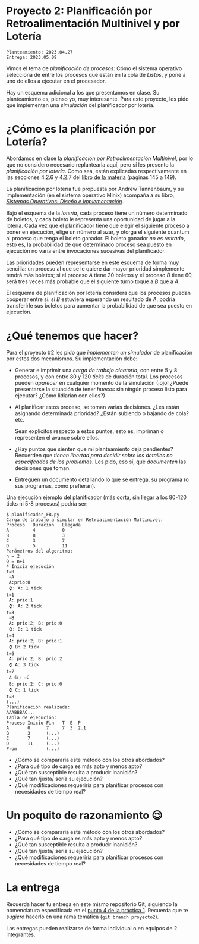 # Proyecto 2: Planificación por Retroalimentación Multinivel y por Lotería

    Planteamiento: 2023.04.27
	Entrega: 2023.05.09
	
Vimos el tema de _planificación de procesos_: Cómo el sistema
operativo selecciona de entre los procesos que están en la cola de
_Listos_, y pone a uno de ellos a ejecutar en el procesador.

Hay un esquema adicional a los que presentamos en clase. Su
planteamiento es, pienso yo, muy interesante. Para este proyecto, les
pido que implementen una _simulación_ del planificador por lotería.

# ¿Cómo es la planificación por Lotería?

Abordamos en clase la _planificación por Retroalimentación
Multinivel_, por lo que no considero necesario replantearla aquí, pero
sí les presento la _planificación por lotería_. Como sea, están
explicadas respectivamente en las secciones 4.2.6 y 4.2.7 del [libro de
la materia](https://sistop.org/pdf/sistemas_operativos.pdf) (páginas
145 a 149).

La planificación por lotería fue propuesta por Andrew Tannenbaum, y su
implementación (en el sistema operativo Minix) acompaña a su libro,
_[Sistemas Operativos: Diseño e
Implementación](https://drive.google.com/file/d/0BxWDaelvgrvCMWUxZjk1MzctYTQ1Yy00Y2U1LTg2YWQtYjNhNjAyNjg1OWEy/view?resourcekey=0-yRikrU5vy0oSWcZq4O-A1A)_.

Bajo el esquema de la _lotería_, cada proceso tiene un número
determinado de boletos, y cada boleto le representa una oportunidad de
jugar a la lotería. Cada vez que el planificador tiene que elegir el
siguiente proceso a poner en ejecución, elige un número al azar, y
otorga el siguiente quantum al proceso que tenga el boleto ganador. El
boleto ganador _no es retirado_, esto es, la probabilidad de que
determinado proceso sea puesto en ejecución no varía entre
invocaciones sucesivas del planificador.

Las prioridades pueden representarse en este esquema de forma muy
sencilla: un proceso al que se le quiere dar mayor prioridad
simplemente tendrá más boletos; si el proceso _A_ tiene 20 boletos y
el proceso _B_ tiene 60, será tres veces más probable que el siguiente
turno toque a _B_ que a _A_.

El esquema de planificación por lotería considera que los procesos
puedan cooperar entre sí: si _B_ estuviera esperando un resultado de
_A_, podría transferirle sus boletos para aumentar la probabilidad de
que sea puesto en ejecución.

# ¿Qué tenemos que hacer?

Para el proyecto #2 les pido que _implementen un simulador_ de
planificación por estos dos mecanismos. Su implementación debe:

- Generar e imprimir una _carga de trabajo aleatoria_, con entre 5 y 8
  procesos, y con entre 80 y 120 _ticks_ de duración total. Los
  procesos pueden _aparecer_ en cualquier momento de la simulación
  (¡ojo! ¿Puede presentarse la situación de tener _huecos_ sin ningún
  proceso listo para ejecutar? ¿Cómo lidiarían con ellos?)
- Al planificar estos proceso, se toman varias decisiones. ¿Les están
  asignando determinada prioridad? ¿Están subiendo o bajando de cola?
  etc.
  
  Sean explícitos respecto a estos puntos, esto es, impriman o
  representen el avance sobre ellos.
- ¿Hay puntos que sienten que mi planteamiento deja pendientes?
  Recuerden que _tienen libertad para decidir sobre los detalles no
  especifcados de los problemas_. Les pido, eso sí, que _documenten_
  las decisiones que toman.
- Entreguen un documento detallando lo que se entrega, su programa (o
  sus programas, como prefieran).

Una ejecución ejemplo del planificador (más corta, sin llegar a los
80-120 ticks ni 5-8 procesos) podría ser:

    $ planificador_FB.py
	Carga de trabajo a simular en Retroalimentación Multinivel:
	Proceso   Duración   Llegada
	A         4          0
	B         8          3
	C         3          7
	D         5          11
	Parámetros del algoritmo: 
	n = 2
	Q = n+1
	* Inicia ejecución
	t=0
	 ⇒A
	 A:prio:0
	 ⌚: A: 1 tick
	t=1
	 A: prio:1
	 ⌚: A: 2 tick
	t=3
	 ⇒B
	 A: prio:2; B: prio:0
	 ⌚: B: 1 tick
	t=4
	 A: prio:2; B: prio:1
	 ⌚ B: 2 tick
	t=6
	 A: prio:2; B: prio:2
	 ⌚ A: 3 tick
	t=7
	 A 👍; ⇒C
	 B: prio:2; C: prio:0
	 ⌚ C: 1 tick
	t=8
	(...)
	Planificación realizada:
	AAABBBAC...
    Tabla de ejecución:
	Proceso Inicio Fin   T  E  P
	A       0      7     7  3  2.1
	B       3      (...)
	C       7      (...)
	D       11     (...)
	Prom           (...)


   - ¿Cómo se compararía este método con los otros abordados?
   - ¿Para qué tipo de carga es más apto y menos apto?
   - ¿Qué tan susceptible resulta a producir inanición?
   - ¿Qué tan /justa/ sería su ejecución?
   - ¿Qué modificaciones requeriría para planificar procesos con
     necesidades de tiempo real?
# Un poquito de razonamiento 😉

   - ¿Cómo se compararía este método con los otros abordados?
   - ¿Para qué tipo de carga es más apto y menos apto?
   - ¿Qué tan susceptible resulta a producir inanición?
   - ¿Qué tan /justa/ sería su ejecución?
   - ¿Qué modificaciones requeriría para planificar procesos con
     necesidades de tiempo real?

# La entrega

Recuerda hacer tu entrega en este mismo repositorio Git, siguiendo la
nomenclatura especificada en el [punto 4 de la práctica
1](../../practicas/1/README.md). Recuerda que te _sugiero_ hacerlo en
una rama temática (`git branch proyecto2`).

Las entregas pueden realizarse de forma individual o en equipos de 2
integrantes.
